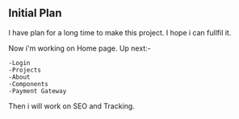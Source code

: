 ## Initial Plan

I have plan for a long time to make this project. I hope i can fullfil it.

Now i'm working on Home page. Up next:-

    -Login
    -Projects
    -About
    -Components
    -Payment Gateway

Then i will work on SEO and Tracking.
